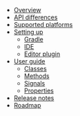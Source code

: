 * [Overview](src/doc/index.md)
* [API differences](src/doc/api-differences.md)
* [Supported platforms](src/doc/supported-platforms.md)
* [Setting up]()
    * [Gradle](src/doc/setup/gradle.md)
    * [IDE](src/doc/setup/ide.md)
    * [Editor plugin](src/doc/setup/editor-plugin.md)
* [User guide]()
    * [Classes](src/doc/user-guide/classes.md)
    * [Methods](src/doc/user-guide/methods.md)
    * [Signals](src/doc/user-guide/signals.md)
    * [Properties](src/doc/user-guide/properties.md)
* [Release notes](src/doc/release-notes.md)
* [Roadmap](src/doc/roadmap.md)